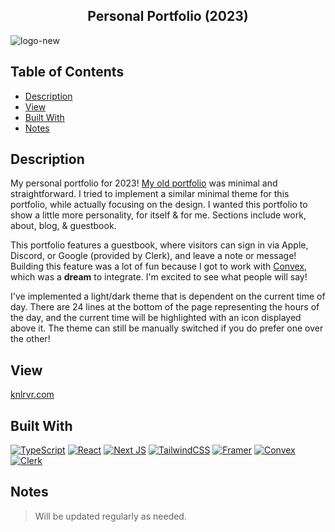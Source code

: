 <h2 align="center"> Personal Portfolio (2023) </h2>

![logo-new](https://github.com/knlrvr/kanelariviere/assets/91632194/d73f38c6-ef5f-46d5-93b2-d0973e96f535)

## Table of Contents
- [Description](#description)
- [View](#view)
- [Built With](#built-with)
- [Notes](#notes)

<a name="description"></a>
## Description
My personal portfolio for 2023! [My old portfolio](https://kanelariviere-old.vercel.app) was minimal and straightforward. I tried to implement a similar minimal theme for this portfolio, while actually focusing on the design. I wanted this portfolio to show a little more personality, for itself & for me. Sections include work, about, blog, & guestbook. 

This portfolio features a guestbook, where visitors can sign in via Apple, Discord, or Google (provided by Clerk), and leave a note or message! Building this feature was a lot of fun because I got to work with [Convex](https://www.convex.dev/), which was a **dream** to integrate. I'm excited to see what people will say! 

I've implemented a light/dark theme that is dependent on the current time of day. There are 24 lines at the bottom of the page representing the hours of the day, and the current time will be highlighted with an icon displayed above it. The theme can still be manually switched if you do prefer one over the other! 

<a name="view"></a>
## View
[knlrvr.com](https://knlrvr.com)

<a name="built-with"></a>
## Built With 
[![TypeScript](https://img.shields.io/badge/typescript-%23007ACC.svg?style=for-the-badge&logo=typescript&logoColor=white)](https://www.typescriptlang.org/) [![React](https://img.shields.io/badge/react-%2320232a.svg?style=for-the-badge&logo=react&logoColor=%2361DAFB)](https://react.dev/) [![Next JS](https://img.shields.io/badge/Next-black?style=for-the-badge&logo=next.js&logoColor=white)](https://nextjs.org/) [![TailwindCSS](https://img.shields.io/badge/tailwindcss-%2338B2AC.svg?style=for-the-badge&logo=tailwind-css&logoColor=white)](https://tailwindcss.com/docs/installation) [![Framer](https://img.shields.io/badge/Framer_Motion-black?style=for-the-badge&logo=framer&logoColor=blue)](https://www.framer.com/motion/) [![Convex](https://img.shields.io/badge/Convex-dc2626?style=for-the-badge&logoColor=white)](https://www.convex.dev/) [![Clerk](https://img.shields.io/badge/Clerk-8A2BE2?style=for-the-badge&logoColor=white)](https://clerk.com/)

<a name="notes"></a>
## Notes 
> Will be updated regularly as needed.
